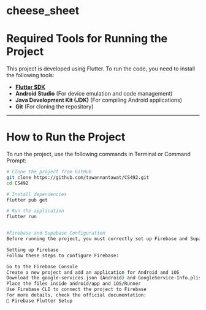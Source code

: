 # cheese_sheet

# Required Tools for Running the Project

This project is developed using Flutter. To run the code, you need to install the following tools:

- **[Flutter SDK](https://flutter.dev/docs/get-started/install)**
- **Android Studio** (For device emulation and code management)
- **Java Development Kit (JDK)** (For compiling Android applications)
- **Git** (For cloning the repository)

---

# How to Run the Project

To run the project, use the following commands in Terminal or Command Prompt:

```sh
# Clone the project from GitHub
git clone https://github.com/tawannantawat/CS492.git
cd CS492

# Install dependencies
flutter pub get

# Run the application
flutter run


#Firebase and Supabase Configuration
Before running the project, you must correctly set up Firebase and Supabase, or the app will not connect to the backend.

Setting up Firebase
Follow these steps to configure Firebase:

Go to the Firebase Console
Create a new project and add an application for Android and iOS
Download the google-services.json (Android) and GoogleService-Info.plist (iOS) files
Place the files inside android/app and iOS/Runner
Use Firebase CLI to connect the project to Firebase
For more details, check the official documentation:
🔗 Firebase Flutter Setup
